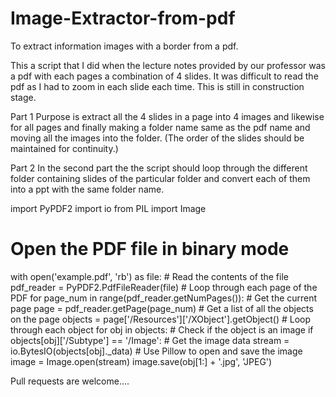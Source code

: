 # Image-Extractor-from-pdf
To extract information images with a border from a pdf.

This a script that I did when the lecture notes provided by our professor was a pdf with each pages a combination of 4 slides. It was difficult to read the pdf as I had to zoom in each slide each time. This is still in construction stage.

Part 1
Purpose is extract all the 4 slides in a page into 4 images and likewise for all pages and finally making a folder name same as the pdf name and moving all the images into the folder. (The order of the slides should be maintained for continuity.) 

Part 2
In the second part the the script should loop through the different folder containing slides of the particular folder and convert each of them into a ppt with the same folder name.

import PyPDF2
import io
from PIL import Image

# Open the PDF file in binary mode
with open('example.pdf', 'rb') as file:
    # Read the contents of the file
    pdf_reader = PyPDF2.PdfFileReader(file)
    # Loop through each page of the PDF
    for page_num in range(pdf_reader.getNumPages()):
        # Get the current page
        page = pdf_reader.getPage(page_num)
        # Get a list of all the objects on the page
        objects = page['/Resources']['/XObject'].getObject()
        # Loop through each object
        for obj in objects:
            # Check if the object is an image
            if objects[obj]['/Subtype'] == '/Image':
                # Get the image data
                stream = io.BytesIO(objects[obj]._data)
                # Use Pillow to open and save the image
                image = Image.open(stream)
                image.save(obj[1:] + '.jpg', 'JPEG')

Pull requests are welcome....
